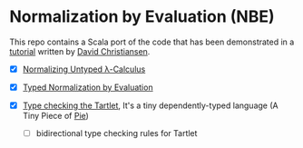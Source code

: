 # Normalization by Evaluation (NBE)

This repo contains a Scala port of the code that has been demonstrated in a [tutorial](http://davidchristiansen.dk/tutorials/nbe/) written by [David Christiansen](http://davidchristiansen.dk/). 


- [x] [Normalizing Untyped λ-Calculus](https://github.com/heyrutvik/nbe-a-tutorial/tree/master/src/main/scala/nbe/untyped)

- [x] [Typed Normalization by Evaluation](https://github.com/heyrutvik/nbe-a-tutorial/tree/master/src/main/scala/nbe/typed/simply)

- [x] [Type checking the Tartlet](https://github.com/heyrutvik/nbe-a-tutorial/tree/master/src/main/scala/nbe/typed/dependently), It's a tiny dependently-typed language (A Tiny Piece of [Pie](https://github.com/the-little-typer/pie))
    
    - [ ] bidirectional type checking rules for Tartlet